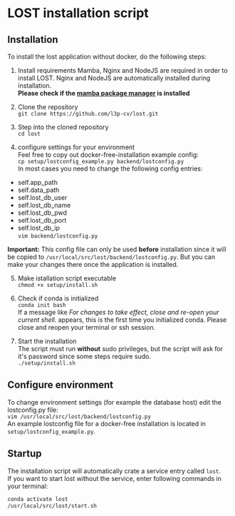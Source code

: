 # LOST installation script

## Installation

To install the lost application without docker, do the following steps:  

1. Install requirements
Mamba, Nginx and NodeJS are required in order to install LOST. Nginx and NodeJS are automatically installed during installation.  
**Please check if the [mamba package manager](https://github.com/mamba-org/mamba) is installed**

2. Clone the repository  
`git clone https://github.com/l3p-cv/lost.git`

3. Step into the cloned repository  
`cd lost`

4. configure settings for your environment  
Feel free to copy out docker-free-installation example config:  
`cp setup/lostconfig_example.py backend/lostconfig.py`  
In most cases you need to change the following config entries:  
- self.app_path
- self.data_path
- self.lost_db_user
- self.lost_db_name
- self.lost_db_pwd
- self.lost_db_port
- self.lost_db_ip  
`vim backend/lostconfig.py`

**Important:** This config file can only be used **before** installation since it will be copied to `/usr/local/src/lost/backend/lostconfig.py`. But you can make your changes there once the application is installed.

5. Make istallation script executable  
`chmod +x setup/install.sh`

6. Check if conda is initialized  
`conda init bash`  
If a message like *For changes to take effect, close and re-open your current shell.* appears, this is the first time you initialized conda. Please close and reopen your terminal or ssh session.

7. Start the installation  
The script must run **without** sudo privileges, but the script will ask for it's password since some steps require sudo.  
`./setup/install.sh`

## Configure environment

To change environment settings (for example the database host) edit the lostconfig.py file:  
`vim /usr/local/src/lost/backend/lostconfig.py`  
An example lostconfig file for a docker-free installation is located in `setup/lostconfig_example.py`.


## Startup
The installation script will automatically crate a service entry called `lost`.  
If you want to start lost without the service, enter following commands in your terminal:  
```bash
conda activate lost
/usr/local/src/lost/start.sh
```
